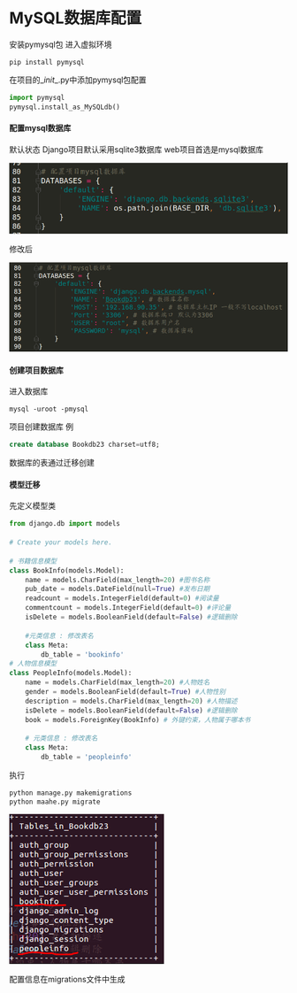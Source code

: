 # MySQL数据库配置


安装pymysql包
进入虚拟环境
```
pip install pymysql
```
在项目的\__init__.py中添加pymysql包配置
``` python
import pymysql
pymysql.install_as_MySQLdb()
```

#### 配置mysql数据库
默认状态 Django项目默认采用sqlite3数据库 web项目首选是mysql数据库
<br>

![Alt text](./images/1517971147029.png)

修改后
<br>

![Alt text](./images/1517971173502.png)




#### 创建项目数据库
进入数据库 
```
mysql -uroot -pmysql
```
项目创建数据库 例 
``` sql
create database Bookdb23 charset=utf8;
```
数据库的表通过迁移创建

#### 模型迁移
先定义模型类
``` python
from django.db import models

# Create your models here.

# 书籍信息模型
class BookInfo(models.Model):
    name = models.CharField(max_length=20) #图书名称
    pub_date = models.DateField(null=True) #发布日期
    readcount = models.IntegerField(default=0) #阅读量
    commentcount = models.IntegerField(default=0) #评论量
    isDelete = models.BooleanField(default=False) #逻辑删除

    #元类信息 : 修改表名
    class Meta:
        db_table = 'bookinfo'
# 人物信息模型
class PeopleInfo(models.Model):
    name = models.CharField(max_length=20) #人物姓名
    gender = models.BooleanField(default=True) #人物性别
    description = models.CharField(max_length=20) #人物描述
    isDelete = models.BooleanField(default=False) #逻辑删除
    book = models.ForeignKey(BookInfo) # 外键约束，人物属于哪本书

    # 元类信息 : 修改表名
    class Meta:
        db_table = 'peopleinfo'
```
执行
```
python manage.py makemigrations
python maahe.py migrate
```
![Alt text](./images/1517971330729.png)

配置信息在migrations文件中生成


